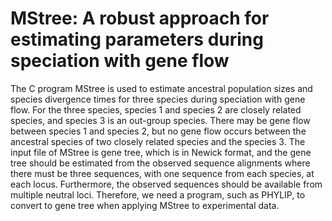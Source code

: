 # MStree: A robust approach for estimating parameters during speciation with gene flow
The C program MStree is used to estimate ancestral population sizes and species divergence times for three species during speciation with gene flow. For the three species, species 1 and species 2 are closely related species, and species 3 is an out-group species. There may be gene flow between species 1 and species 2, but no gene flow occurs between the ancestral species of two closely related species and the species 3. The input file of MStree is gene tree, which is in Newick format, and the gene tree should be estimated from the observed sequence alignments where there must be three sequences, with one sequence from each species, at each locus. Furthermore, the observed sequences should be available from multiple neutral loci. Therefore, we need a program, such as PHYLIP, to convert to gene tree when applying MStree to experimental data.
